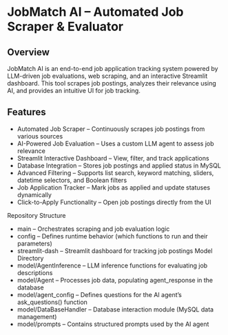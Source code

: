 # JobMatch AI – Automated Job Scraper & Evaluator
## Overview
JobMatch AI is an end-to-end job application tracking system powered by LLM-driven job evaluations, web scraping, and an interactive Streamlit dashboard.
This tool scrapes job postings, analyzes their relevance using AI, and provides an intuitive UI for job tracking.
## Features
- Automated Job Scraper – Continuously scrapes job postings from various sources
- AI-Powered Job Evaluation – Uses a custom LLM agent to assess job relevance
- Streamlit Interactive Dashboard – View, filter, and track applications
- Database Integration – Stores job postings and applied status in MySQL
- Advanced Filtering – Supports list search, keyword matching, sliders, datetime selectors, and Boolean filters
- Job Application Tracker – Mark jobs as applied and update statuses dynamically
- Click-to-Apply Functionality – Open job postings directly from the UI

Repository Structure
- main – Orchestrates scraping and job evaluation logic
- config – Defines runtime behavior (which functions to run and their parameters)
- streamlit-dash – Streamlit dashboard for tracking job postings
Model Directory
- model/AgentInference – LLM inference functions for evaluating job descriptions
- model/Agent – Processes job data, populating agent_response in the database
- model/agent_config – Defines questions for the AI agent’s ask_questions() function
- model/DataBaseHandler – Database interaction module (MySQL data management)
- model/prompts – Contains structured prompts used by the AI agent
